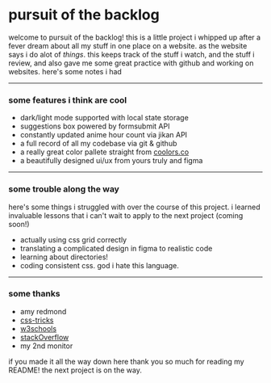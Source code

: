 # pursuit of the backlog

welcome to pursuit of the backlog!
this is a little project i whipped up after a fever dream about all my stuff in one place on a website. as the website says i do alot of *things*. this keeps track of the stuff i watch, and the stuff i review, and also gave me some great practice with github and working on websites. here's some notes i had

---

### some features i think are cool
- dark/light mode supported with local state storage
- suggestions box powered by formsubmit API
- constantly updated anime hour count via jikan API
- a full record of all my codebase via git & github
- a really great color pallete straight from [coolors.co](coolors.co)
- a beautifully designed ui/ux from yours truly and figma

---

### some trouble along the way
here's some things i struggled with over the course of this project. i learned invaluable lessons that i can't wait to apply to the next project (coming soon!)
- actually using css grid correctly
- translating a complicated design in figma to realistic code
- learning about directories!
- coding consistent css. god i hate this language.

---

### some thanks
- amy redmond
- [css-tricks](css-tricks.com)
- [w3schools](w3schools.com)
- [stackOverflow](stackoverflow.com)
- my 2nd monitor

if you made it all the way down here thank you so much for reading my README! the next project is on the way.